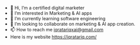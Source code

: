 - 👋 Hi, I’m a certified digital marketer
- 👀 I’m interested in Marketing & AI apps
- 🌱 I’m currently learning software engineering 
- 💞️ I’m looking to collaborate on marketing & AI app creation.
- 📫 How to reach me iqratariqxai@gmail.com
- Here is my website https://iqratariq.com/
  

<!---
aixiqra/aixiqra is a ✨ special ✨ repository because its `README.md` (this file) appears on your GitHub profile.
You can click the Preview link to take a look at your changes.
--->
